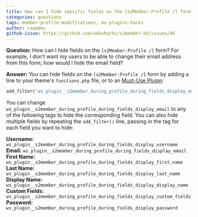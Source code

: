 ```yaml
---
title: How can I hide specific fields on the [s2Member-Profile /] form?
categories: questions
tags: member-profile-modifications, mu-plugins-hacks
author: raamdev
github-issue: https://github.com/websharks/s2member-kb/issues/46
---
```


**Question:** How can I hide fields on the `[s2Member-Profile /]` form? For example, I don't want my users to be able to change their email address from this form; how would I hide the email field?

**Answer:** You can hide fields on the `[s2Member-Profile /]` form by adding a line to your theme's `functions.php` file, or to an [Must-Use Plugin](http://codex.wordpress.org/Must_Use_Plugins):

```php
add_filter('ws_plugin__s2member_during_profile_during_fields_display_email', '__return_false');
```

You can change `ws_plugin__s2member_during_profile_during_fields_display_email` to any of the following tags to hide the corresponding field. You can also hide multiple fields by repeating the `add_filter()` line, passing in the tag for each field you want to hide:

**Username:** `ws_plugin__s2member_during_profile_during_fields_display_username`
**Email:** `ws_plugin__s2member_during_profile_during_fields_display_email`
**First Name:** `ws_plugin__s2member_during_profile_during_fields_display_first_name`
**Last Name:** `ws_plugin__s2member_during_profile_during_fields_display_last_name`
**Display Name:** `ws_plugin__s2member_during_profile_during_fields_display_display_name`
**Custom Fields:** `ws_plugin__s2member_during_profile_during_fields_display_custom_fields`
**Password:** `ws_plugin__s2member_during_profile_during_fields_display_password`